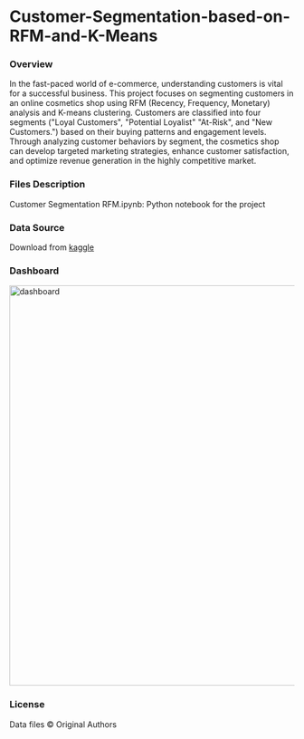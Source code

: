 # Customer-Segmentation-based-on-RFM-and-K-Means

### Overview
In the fast-paced world of e-commerce, understanding customers is vital for a successful business. This project focuses on segmenting customers in an online cosmetics shop using RFM (Recency, Frequency, Monetary) analysis and K-means clustering. Customers are classified into four segments ("Loyal Customers", "Potential Loyalist" "At-Risk", and "New Customers.") based on their buying patterns and engagement levels. Through analyzing customer behaviors by segment, the cosmetics shop can develop targeted marketing strategies, enhance customer satisfaction, and optimize revenue generation in the highly competitive market.

### Files Description
Customer Segmentation RFM.ipynb: Python notebook for the project

### Data Source
Download from [kaggle](https://www.kaggle.com/datasets/mkechinov/ecommerce-events-history-in-cosmetics-shop)

### Dashboard
<img width="707" alt="dashboard" src="https://github.com/RunqiLiu00/Customer-Segmentation-based-on-RFM-and-K-Means/assets/58591088/afd999a5-c6f3-43a4-b6dc-15d4c4f0e460">

### License
Data files © Original Authors
